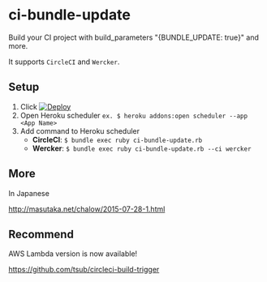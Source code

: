 # ci-bundle-update

Build your CI project with build_parameters "{BUNDLE_UPDATE: true}" and more.

It supports `CircleCI` and `Wercker`.

## Setup

1. Click [![Deploy](https://www.herokucdn.com/deploy/button.png)](https://heroku.com/deploy)
1. Open Heroku scheduler `ex. $ heroku addons:open scheduler --app <App Name>`
1. Add command to Heroku scheduler
   * **CircleCI**: `$ bundle exec ruby ci-bundle-update.rb`
   * **Wercker**: `$ bundle exec ruby ci-bundle-update.rb --ci wercker`

## More

In Japanese

http://masutaka.net/chalow/2015-07-28-1.html

## Recommend

AWS Lambda version is now available!

https://github.com/tsub/circleci-build-trigger
